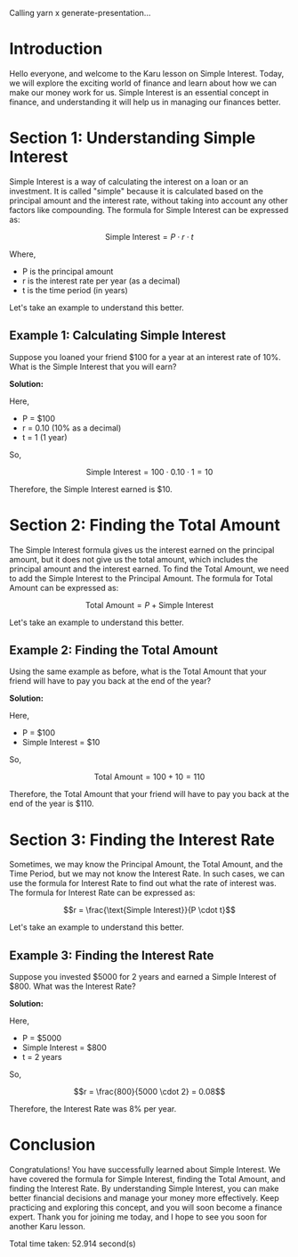 
Calling yarn x generate-presentation...

# Introduction

Hello everyone, and welcome to the Karu lesson on Simple Interest. Today, we will explore the exciting world of finance and learn about how we can make our money work for us. Simple Interest is an essential concept in finance, and understanding it will help us in managing our finances better.

# Section 1: Understanding Simple Interest

Simple Interest is a way of calculating the interest on a loan or an investment. It is called "simple" because it is calculated based on the principal amount and the interest rate, without taking into account any other factors like compounding. The formula for Simple Interest can be expressed as:

$$\text{Simple Interest} = P \cdot r \cdot t$$

Where,
- P is the principal amount
- r is the interest rate per year (as a decimal)
- t is the time period (in years)

Let's take an example to understand this better.

## Example 1: Calculating Simple Interest

Suppose you loaned your friend $100 for a year at an interest rate of 10%. What is the Simple Interest that you will earn?

**Solution:**

Here, 
- P = $100
- r = 0.10 (10% as a decimal)
- t = 1 (1 year)

So, 

$$\text{Simple Interest} = 100 \cdot 0.10 \cdot 1 = 10$$

Therefore, the Simple Interest earned is $10.

# Section 2: Finding the Total Amount

The Simple Interest formula gives us the interest earned on the principal amount, but it does not give us the total amount, which includes the principal amount and the interest earned. To find the Total Amount, we need to add the Simple Interest to the Principal Amount. The formula for Total Amount can be expressed as:

$$\text{Total Amount} = P + \text{Simple Interest}$$

Let's take an example to understand this better.

## Example 2: Finding the Total Amount

Using the same example as before, what is the Total Amount that your friend will have to pay you back at the end of the year?

**Solution:**

Here, 
- P = $100
- Simple Interest = $10

So, 

$$\text{Total Amount} = 100 + 10 = 110$$

Therefore, the Total Amount that your friend will have to pay you back at the end of the year is $110.

# Section 3: Finding the Interest Rate

Sometimes, we may know the Principal Amount, the Total Amount, and the Time Period, but we may not know the Interest Rate. In such cases, we can use the formula for Interest Rate to find out what the rate of interest was. The formula for Interest Rate can be expressed as:

$$r = \frac{\text{Simple Interest}}{P \cdot t}$$

Let's take an example to understand this better.

## Example 3: Finding the Interest Rate

Suppose you invested $5000 for 2 years and earned a Simple Interest of $800. What was the Interest Rate?

**Solution:**

Here, 
- P = $5000
- Simple Interest = $800
- t = 2 years

So, 

$$r = \frac{800}{5000 \cdot 2} = 0.08$$

Therefore, the Interest Rate was 8% per year.

# Conclusion

Congratulations! You have successfully learned about Simple Interest. We have covered the formula for Simple Interest, finding the Total Amount, and finding the Interest Rate. By understanding Simple Interest, you can make better financial decisions and manage your money more effectively. Keep practicing and exploring this concept, and you will soon become a finance expert. Thank you for joining me today, and I hope to see you soon for another Karu lesson.

Total time taken: 52.914 second(s)

